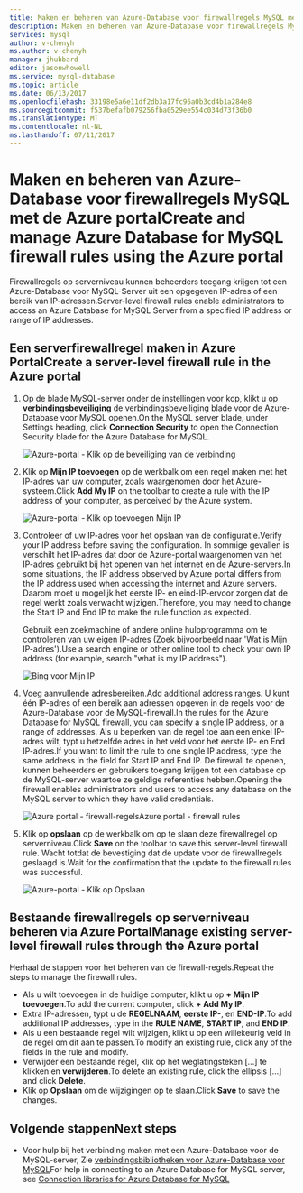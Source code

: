 ```yaml
---
title: Maken en beheren van Azure-Database voor firewallregels MySQL met de Azure portal | Microsoft Docs
description: Maken en beheren van Azure-Database voor firewallregels MySQL met de Azure portal
services: mysql
author: v-chenyh
ms.author: v-chenyh
manager: jhubbard
editor: jasonwhowell
ms.service: mysql-database
ms.topic: article
ms.date: 06/13/2017
ms.openlocfilehash: 33198e5a6e11df2db3a17fc96a0b3cd4b1a284e8
ms.sourcegitcommit: f537befafb079256fba0529ee554c034d73f36b0
ms.translationtype: MT
ms.contentlocale: nl-NL
ms.lasthandoff: 07/11/2017
---
```

# <a name="create-and-manage-azure-database-for-mysql-firewall-rules-using-the-azure-portal"></a><span data-ttu-id="b95fa-103">Maken en beheren van Azure-Database voor firewallregels MySQL met de Azure portal</span><span class="sxs-lookup"><span data-stu-id="b95fa-103">Create and manage Azure Database for MySQL firewall rules using the Azure portal</span></span>
<span data-ttu-id="b95fa-104">Firewallregels op serverniveau kunnen beheerders toegang krijgen tot een Azure-Database voor MySQL-Server uit een opgegeven IP-adres of een bereik van IP-adressen.</span><span class="sxs-lookup"><span data-stu-id="b95fa-104">Server-level firewall rules enable administrators to access an Azure Database for MySQL Server from a specified IP address or range of IP addresses.</span></span> 

## <a name="create-a-server-level-firewall-rule-in-the-azure-portal"></a><span data-ttu-id="b95fa-105">Een serverfirewallregel maken in Azure Portal</span><span class="sxs-lookup"><span data-stu-id="b95fa-105">Create a server-level firewall rule in the Azure portal</span></span>

1. <span data-ttu-id="b95fa-106">Op de blade MySQL-server onder de instellingen voor kop, klikt u op **verbindingsbeveiliging** de verbindingsbeveiliging blade voor de Azure-Database voor MySQL openen.</span><span class="sxs-lookup"><span data-stu-id="b95fa-106">On the MySQL server blade, under Settings heading, click **Connection Security** to open the Connection Security blade for the Azure Database for MySQL.</span></span>

   ![Azure-portal - Klik op de beveiliging van de verbinding](./media/howto-manage-firewall-using-portal/1-connection-security.png)

2. <span data-ttu-id="b95fa-108">Klik op **Mijn IP toevoegen** op de werkbalk om een regel maken met het IP-adres van uw computer, zoals waargenomen door het Azure-systeem.</span><span class="sxs-lookup"><span data-stu-id="b95fa-108">Click **Add My IP** on the toolbar to create a rule with the IP address of your computer, as perceived by the Azure system.</span></span>

   ![Azure-portal - Klik op toevoegen Mijn IP](./media/howto-manage-firewall-using-portal/2-add-my-ip.png)

3. <span data-ttu-id="b95fa-110">Controleer of uw IP-adres voor het opslaan van de configuratie.</span><span class="sxs-lookup"><span data-stu-id="b95fa-110">Verify your IP address before saving the configuration.</span></span> <span data-ttu-id="b95fa-111">In sommige gevallen is verschilt het IP-adres dat door de Azure-portal waargenomen van het IP-adres gebruikt bij het openen van het internet en de Azure-servers.</span><span class="sxs-lookup"><span data-stu-id="b95fa-111">In some situations, the IP address observed by Azure portal differs from the IP address used when accessing the internet and Azure servers.</span></span> <span data-ttu-id="b95fa-112">Daarom moet u mogelijk het eerste IP- en eind-IP-ervoor zorgen dat de regel werkt zoals verwacht wijzigen.</span><span class="sxs-lookup"><span data-stu-id="b95fa-112">Therefore, you may need to change the Start IP and End IP to make the rule function as expected.</span></span>

   <span data-ttu-id="b95fa-113">Gebruik een zoekmachine of andere online hulpprogramma om te controleren van uw eigen IP-adres (Zoek bijvoorbeeld naar 'Wat is Mijn IP-adres').</span><span class="sxs-lookup"><span data-stu-id="b95fa-113">Use a search engine or other online tool to check your own IP address (for example, search "what is my IP address").</span></span>

   ![Bing voor Mijn IP](./media/howto-manage-firewall-using-portal/3-what-is-my-ip.png)

4. <span data-ttu-id="b95fa-115">Voeg aanvullende adresbereiken.</span><span class="sxs-lookup"><span data-stu-id="b95fa-115">Add additional address ranges.</span></span> <span data-ttu-id="b95fa-116">U kunt één IP-adres of een bereik aan adressen opgeven in de regels voor de Azure-Database voor de MySQL-firewall.</span><span class="sxs-lookup"><span data-stu-id="b95fa-116">In the rules for the Azure Database for MySQL firewall, you can specify a single IP address, or a range of addresses.</span></span> <span data-ttu-id="b95fa-117">Als u beperken van de regel toe aan een enkel IP-adres wilt, typt u hetzelfde adres in het veld voor het eerste IP- en End IP-adres.</span><span class="sxs-lookup"><span data-stu-id="b95fa-117">If you want to limit the rule to one single IP address, type the same address in the field for Start IP and End IP.</span></span> <span data-ttu-id="b95fa-118">De firewall te openen, kunnen beheerders en gebruikers toegang krijgen tot een database op de MySQL-server waartoe ze geldige referenties hebben.</span><span class="sxs-lookup"><span data-stu-id="b95fa-118">Opening the firewall enables administrators and users to access any database on the MySQL server to which they have valid credentials.</span></span>

   ![<span data-ttu-id="b95fa-119">Azure portal - firewall-regels</span><span class="sxs-lookup"><span data-stu-id="b95fa-119">Azure portal - firewall rules</span></span> ](./media/howto-manage-firewall-using-portal/5-specify-addresses.png)


5. <span data-ttu-id="b95fa-120">Klik op **opslaan** op de werkbalk om op te slaan deze firewallregel op serverniveau.</span><span class="sxs-lookup"><span data-stu-id="b95fa-120">Click **Save** on the toolbar to save this server-level firewall rule.</span></span> <span data-ttu-id="b95fa-121">Wacht totdat de bevestiging dat de update voor de firewallregels geslaagd is.</span><span class="sxs-lookup"><span data-stu-id="b95fa-121">Wait for the confirmation that the update to the firewall rules was successful.</span></span>

   ![Azure-portal - Klik op Opslaan](./media/howto-manage-firewall-using-portal/4-save-firewall-rule.png)

## <a name="manage-existing-server-level-firewall-rules-through-the-azure-portal"></a><span data-ttu-id="b95fa-123">Bestaande firewallregels op serverniveau beheren via Azure Portal</span><span class="sxs-lookup"><span data-stu-id="b95fa-123">Manage existing server-level firewall rules through the Azure portal</span></span>
<span data-ttu-id="b95fa-124">Herhaal de stappen voor het beheren van de firewall-regels.</span><span class="sxs-lookup"><span data-stu-id="b95fa-124">Repeat the steps to manage the firewall rules.</span></span>
* <span data-ttu-id="b95fa-125">Als u wilt toevoegen in de huidige computer, klikt u op **+ Mijn IP toevoegen**.</span><span class="sxs-lookup"><span data-stu-id="b95fa-125">To add the current computer, click **+ Add My IP**.</span></span>
* <span data-ttu-id="b95fa-126">Extra IP-adressen, typt u de **REGELNAAM**, **eerste IP-**, en **END-IP**.</span><span class="sxs-lookup"><span data-stu-id="b95fa-126">To add additional IP addresses, type in the **RULE NAME**, **START IP**, and **END IP**.</span></span>
* <span data-ttu-id="b95fa-127">Als u een bestaande regel wilt wijzigen, klikt u op een willekeurig veld in de regel om dit aan te passen.</span><span class="sxs-lookup"><span data-stu-id="b95fa-127">To modify an existing rule, click any of the fields in the rule and modify.</span></span>
* <span data-ttu-id="b95fa-128">Verwijder een bestaande regel, klik op het weglatingsteken [...] te klikken en **verwijderen**.</span><span class="sxs-lookup"><span data-stu-id="b95fa-128">To delete an existing rule, click the ellipsis […] and click **Delete**.</span></span>
* <span data-ttu-id="b95fa-129">Klik op **Opslaan** om de wijzigingen op te slaan.</span><span class="sxs-lookup"><span data-stu-id="b95fa-129">Click **Save** to save the changes.</span></span>

## <a name="next-steps"></a><span data-ttu-id="b95fa-130">Volgende stappen</span><span class="sxs-lookup"><span data-stu-id="b95fa-130">Next steps</span></span>
- <span data-ttu-id="b95fa-131">Voor hulp bij het verbinding maken met een Azure-Database voor de MySQL-server, Zie [verbindingsbibliotheken voor Azure-Database voor MySQL](./concepts-connection-libraries.md)</span><span class="sxs-lookup"><span data-stu-id="b95fa-131">For help in connecting to an Azure Database for MySQL server, see [Connection libraries for Azure Database for MySQL](./concepts-connection-libraries.md)</span></span>
